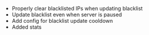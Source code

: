 - Properly clear blacklisted IPs when updating blacklist
- Update blacklist even when server is paused
- Add config for blacklist update cooldown
- Added stats